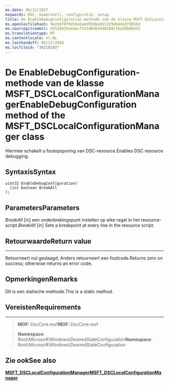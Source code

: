 ```yaml
---
ms.date: 06/12/2017
keywords: DSC, powershell, configuratie, setup
title: De EnableDebugConfiguration-methode van de klasse MSFT_DSCLocalConfigurationManager
ms.openlocfilehash: 9e2a978f9d16abaed959be022229db4da5fd65bd
ms.sourcegitcommit: 54534635eedacf531d8d6344019dc16a50b8b441
ms.translationtype: MT
ms.contentlocale: nl-NL
ms.lasthandoff: 05/17/2018
ms.locfileid: "34218192"
---
```

# <a name="enabledebugconfiguration-method-of-the-msftdsclocalconfigurationmanager-class"></a><span data-ttu-id="eb0c2-103">De EnableDebugConfiguration-methode van de klasse MSFT_DSCLocalConfigurationManager</span><span class="sxs-lookup"><span data-stu-id="eb0c2-103">EnableDebugConfiguration method of the MSFT_DSCLocalConfigurationManager class</span></span>

<span data-ttu-id="eb0c2-104">Hiermee schakelt u foutopsporing van DSC-resource.</span><span class="sxs-lookup"><span data-stu-id="eb0c2-104">Enables DSC resource debugging.</span></span>

<a name="syntax"></a><span data-ttu-id="eb0c2-105">Syntaxis</span><span class="sxs-lookup"><span data-stu-id="eb0c2-105">Syntax</span></span>
------

```mof
uint32 EnableDebugConfiguration(
  [in] boolean BreakAll
);
```

<a name="parameters"></a><span data-ttu-id="eb0c2-106">Parameters</span><span class="sxs-lookup"><span data-stu-id="eb0c2-106">Parameters</span></span>
----------

<span data-ttu-id="eb0c2-107">*BreakAll* \[in\] een onderbrekingspunt instellen op elke regel in het resource-script.</span><span class="sxs-lookup"><span data-stu-id="eb0c2-107">*BreakAll* \[in\] Sets a breakpoint at every line in the resource script.</span></span>

## <a name="return-value"></a><span data-ttu-id="eb0c2-108">Retourwaarde</span><span class="sxs-lookup"><span data-stu-id="eb0c2-108">Return value</span></span>
------------

<span data-ttu-id="eb0c2-109">Retourneert nul geslaagd; Anders retourneert een foutcode.</span><span class="sxs-lookup"><span data-stu-id="eb0c2-109">Returns zero on success; otherwise returns an error code.</span></span>

## <a name="remarks"></a><span data-ttu-id="eb0c2-110">Opmerkingen</span><span class="sxs-lookup"><span data-stu-id="eb0c2-110">Remarks</span></span>

<span data-ttu-id="eb0c2-111">Dit is een statische methode.</span><span class="sxs-lookup"><span data-stu-id="eb0c2-111">This is a static method.</span></span>

## <a name="requirements"></a><span data-ttu-id="eb0c2-112">Vereisten</span><span class="sxs-lookup"><span data-stu-id="eb0c2-112">Requirements</span></span>
------------
><span data-ttu-id="eb0c2-113">**MOF:** DscCore.mof</span><span class="sxs-lookup"><span data-stu-id="eb0c2-113">**MOF:** DscCore.mof</span></span>

><span data-ttu-id="eb0c2-114">**Namespace**: Root\Microsoft\Windows\DesiredStateConfiguration</span><span class="sxs-lookup"><span data-stu-id="eb0c2-114">**Namespace**: Root\Microsoft\Windows\DesiredStateConfiguration</span></span>


## <a name="see-also"></a><span data-ttu-id="eb0c2-115">Zie ook</span><span class="sxs-lookup"><span data-stu-id="eb0c2-115">See also</span></span>


[<span data-ttu-id="eb0c2-116">**MSFT_DSCLocalConfigurationManager**</span><span class="sxs-lookup"><span data-stu-id="eb0c2-116">**MSFT_DSCLocalConfigurationManager**</span></span>](msft-dsclocalconfigurationmanager.md)